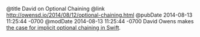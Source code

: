@title David on Optional Chaining
@link http://owensd.io/2014/08/12/optional-chaining.html
@pubDate 2014-08-13 11:25:44 -0700
@modDate 2014-08-13 11:25:44 -0700
David Owens makes <a href="http://owensd.io/2014/08/12/optional-chaining.html">the case for implicit optional chaining in Swift</a>.
